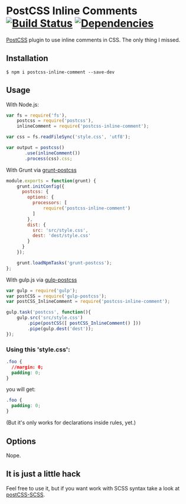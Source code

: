 # PostCSS Inline Comments [![Build Status](https://travis-ci.org/moczolaszlo/postcss-inline-comment.svg)](https://travis-ci.org/moczolaszlo/postcss-inline-comment) [![Dependencies](https://david-dm.org/moczolaszlo/postcss-inline-comment.svg)](https://david-dm.org/moczolaszlo/postcss-inline-comment)

[PostCSS](https://github.com/postcss/postcss) plugin to use inline comments in CSS. The only thing I missed.

## Installation

```
$ npm i postcss-inline-comment --save-dev
```
## Usage

With Node.js:
```js
var fs = require('fs'),
    postcss = require('postcss'),
    inlineComment = require('postcss-inline-comment');

var css = fs.readFileSync('style.css', 'utf8');

var output = postcss()
	   .use(inlineComment())
	   .process(css).css;
```

With Grunt via [grunt-postcss](https://github.com/nDmitry/grunt-postcss/)
```js
module.exports = function(grunt) {
    grunt.initConfig({
      postcss: {
        options: {
          processors: [
              require('postcss-inline-comment')
          ]
        },
        dist: {
          src: 'src/style.css',
          dest: 'dest/style.css'
        }
      }
    });

    grunt.loadNpmTasks('grunt-postcss');
};
```

With gulp.js via [gulp-postcss](https://github.com/postcss/gulp-postcss)
```js
var gulp = require('gulp');
var postCSS = require('gulp-postcss');
var postCSS_InlineComment = require('postcss-inline-comment');

gulp.task('postcss', function(){
	gulp.src('src/style.css')
		.pipe(postCSS([ postCSS_InlineComment() ]))
		.pipe(gulp.dest('dest'));
});
```

### Using this 'style.css':

```css
.foo {
  //margin: 0;
  padding: 0;
}
```

you will get:

```css
.foo {
  padding: 0;
}
```
(But it's only works for declarations inside rules, yet.)

## Options
Nope.

## It is just a little hack
Feel free to use it, but if you want work with SCSS syntax take a look at [postCSS-SCSS](https://github.com/postcss/postcss-scss).
